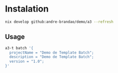 
# Instalation

```bash
nix develop github:andre-brandao/demo/a3 --refresh
```


## Usage

```bash
a3-t batch '{                                                                            
  projectName = "Demo de Template Batch";
  description = "Demo de Template Batch";
  version = "1.0";
}'
```
